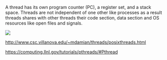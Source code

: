 A thread has its own program counter (PC), a register set, and a stack space. Threads are not independent of one other like processes as a result threads shares with other threads their code section, data section and OS resources like open files and signals.

![](http://www.csc.villanova.edu/~mdamian/threads/thread.jpg)

http://www.csc.villanova.edu/~mdamian/threads/posixthreads.html

https://computing.llnl.gov/tutorials/pthreads/#Pthread

